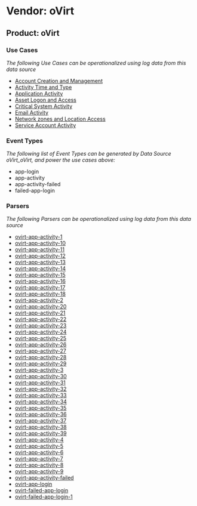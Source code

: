 Vendor: oVirt
=============
Product: oVirt
--------------

### Use Cases

_The following Use Cases can be operationalized using log data from this data source_

* [Account Creation and Management](../UseCases/usecase_account_creation_and_management.md)
* [Activity Time  and Type](../UseCases/usecase_activity_time__and_type.md)
* [Application Activity](../UseCases/usecase_application_activity.md)
* [Asset Logon and Access](../UseCases/usecase_asset_logon_and_access.md)
* [Critical System Activity](../UseCases/usecase_critical_system_activity.md)
* [Email Activity](../UseCases/usecase_email_activity.md)
* [Network zones and Location Access](../UseCases/usecase_network_zones_and_location_access.md)
* [Service Account Activity](../UseCases/usecase_service_account_activity.md)


### Event Types

_The following list of Event Types can be generated by Data Source oVirt_oVirt, and power the use cases above:_

- app-login
- app-activity
- app-activity-failed
- failed-app-login


### Parsers

_The following Parsers can be operationalized using log data from this data source_

* [ovirt-app-activity-1](../Parsers/parserContent_ovirt-app-activity-1.md)
* [ovirt-app-activity-10](../Parsers/parserContent_ovirt-app-activity-10.md)
* [ovirt-app-activity-11](../Parsers/parserContent_ovirt-app-activity-11.md)
* [ovirt-app-activity-12](../Parsers/parserContent_ovirt-app-activity-12.md)
* [ovirt-app-activity-13](../Parsers/parserContent_ovirt-app-activity-13.md)
* [ovirt-app-activity-14](../Parsers/parserContent_ovirt-app-activity-14.md)
* [ovirt-app-activity-15](../Parsers/parserContent_ovirt-app-activity-15.md)
* [ovirt-app-activity-16](../Parsers/parserContent_ovirt-app-activity-16.md)
* [ovirt-app-activity-17](../Parsers/parserContent_ovirt-app-activity-17.md)
* [ovirt-app-activity-18](../Parsers/parserContent_ovirt-app-activity-18.md)
* [ovirt-app-activity-2](../Parsers/parserContent_ovirt-app-activity-2.md)
* [ovirt-app-activity-20](../Parsers/parserContent_ovirt-app-activity-20.md)
* [ovirt-app-activity-21](../Parsers/parserContent_ovirt-app-activity-21.md)
* [ovirt-app-activity-22](../Parsers/parserContent_ovirt-app-activity-22.md)
* [ovirt-app-activity-23](../Parsers/parserContent_ovirt-app-activity-23.md)
* [ovirt-app-activity-24](../Parsers/parserContent_ovirt-app-activity-24.md)
* [ovirt-app-activity-25](../Parsers/parserContent_ovirt-app-activity-25.md)
* [ovirt-app-activity-26](../Parsers/parserContent_ovirt-app-activity-26.md)
* [ovirt-app-activity-27](../Parsers/parserContent_ovirt-app-activity-27.md)
* [ovirt-app-activity-28](../Parsers/parserContent_ovirt-app-activity-28.md)
* [ovirt-app-activity-29](../Parsers/parserContent_ovirt-app-activity-29.md)
* [ovirt-app-activity-3](../Parsers/parserContent_ovirt-app-activity-3.md)
* [ovirt-app-activity-30](../Parsers/parserContent_ovirt-app-activity-30.md)
* [ovirt-app-activity-31](../Parsers/parserContent_ovirt-app-activity-31.md)
* [ovirt-app-activity-32](../Parsers/parserContent_ovirt-app-activity-32.md)
* [ovirt-app-activity-33](../Parsers/parserContent_ovirt-app-activity-33.md)
* [ovirt-app-activity-34](../Parsers/parserContent_ovirt-app-activity-34.md)
* [ovirt-app-activity-35](../Parsers/parserContent_ovirt-app-activity-35.md)
* [ovirt-app-activity-36](../Parsers/parserContent_ovirt-app-activity-36.md)
* [ovirt-app-activity-37](../Parsers/parserContent_ovirt-app-activity-37.md)
* [ovirt-app-activity-38](../Parsers/parserContent_ovirt-app-activity-38.md)
* [ovirt-app-activity-39](../Parsers/parserContent_ovirt-app-activity-39.md)
* [ovirt-app-activity-4](../Parsers/parserContent_ovirt-app-activity-4.md)
* [ovirt-app-activity-5](../Parsers/parserContent_ovirt-app-activity-5.md)
* [ovirt-app-activity-6](../Parsers/parserContent_ovirt-app-activity-6.md)
* [ovirt-app-activity-7](../Parsers/parserContent_ovirt-app-activity-7.md)
* [ovirt-app-activity-8](../Parsers/parserContent_ovirt-app-activity-8.md)
* [ovirt-app-activity-9](../Parsers/parserContent_ovirt-app-activity-9.md)
* [ovirt-app-activity-failed](../Parsers/parserContent_ovirt-app-activity-failed.md)
* [ovirt-app-login](../Parsers/parserContent_ovirt-app-login.md)
* [ovirt-failed-app-login](../Parsers/parserContent_ovirt-failed-app-login.md)
* [ovirt-failed-app-login-1](../Parsers/parserContent_ovirt-failed-app-login-1.md)
